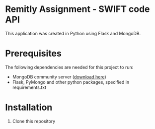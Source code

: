 # Remitly Assignment - SWIFT code API
This application was created in Python using Flask and MongoDB.

# Prerequisites
The following dependencies are needed for this project to run:
 - MongoDB community server ([download here](https://www.mongodb.com/try/download/community))
 - Flask, PyMongo and other python packages, specified in requirements.txt

# Installation
1. Clone this repository
